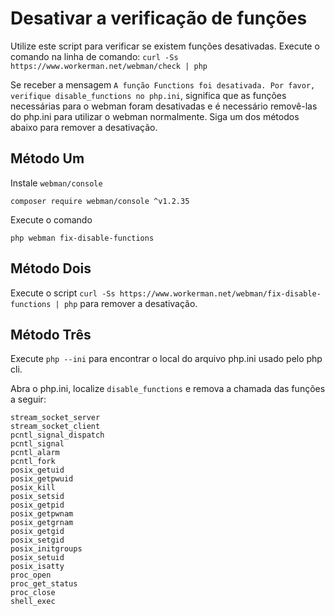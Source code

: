 # Desativar a verificação de funções

Utilize este script para verificar se existem funções desativadas. Execute o comando na linha de comando: `curl -Ss https://www.workerman.net/webman/check | php`

Se receber a mensagem `A função Functions foi desativada. Por favor, verifique disable_functions no php.ini`, significa que as funções necessárias para o webman foram desativadas e é necessário removê-las do php.ini para utilizar o webman normalmente.
Siga um dos métodos abaixo para remover a desativação.

## Método Um
Instale `webman/console` 
```
composer require webman/console ^v1.2.35
```

Execute o comando
```
php webman fix-disable-functions
```

## Método Dois

Execute o script `curl -Ss https://www.workerman.net/webman/fix-disable-functions | php` para remover a desativação.

## Método Três

Execute `php --ini` para encontrar o local do arquivo php.ini usado pelo php cli.

Abra o php.ini, localize `disable_functions` e remova a chamada das funções a seguir:
```
stream_socket_server
stream_socket_client
pcntl_signal_dispatch
pcntl_signal
pcntl_alarm
pcntl_fork
posix_getuid
posix_getpwuid
posix_kill
posix_setsid
posix_getpid
posix_getpwnam
posix_getgrnam
posix_getgid
posix_setgid
posix_initgroups
posix_setuid
posix_isatty
proc_open
proc_get_status
proc_close
shell_exec
```
